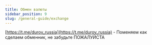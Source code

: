 ```yaml
---
title: Обмен валюты
sidebar_position: 9
slug: /general-guide/exchange
---
```


[https://t.me/durov_russia](https://t.me/durov_russia) - Поменяем как сделаем обменник, не забудьте ПОЖАЛУЙСТА